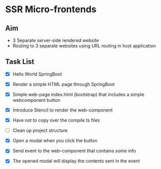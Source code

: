 # SSR Micro-frontends 

## Aim 

- 3 Separate server-side rendered website
- Routing to 3 separate websites using URL routing in host application

## Task List 
- [x] Hello World SpringBoot
- [x] Render a simple HTML page through SpringBoot 
- [x] Simple web-page index.html (bootstrap) that includes a simple webcomponent button
- [x] Introduce Stencil to render the web-component
- [x] Have not to copy over the compile ts files
- [ ] Clean up project structure
- [x] Open a modal when you click the button 
- [x] Send event to the web-component that contains some info
- [x] The opened modal will display the contents sent in the event

